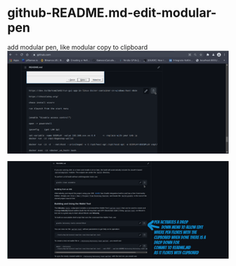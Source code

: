# github-README.md-edit-modular-pen
add modular pen, like modular copy to clipboard
![s1](https://raw.githubusercontent.com/c4pt000/github-README.md-edit-modular-pen/main/make-pen-modular-github.png)

![s1](https://raw.githubusercontent.com/c4pt000/github-README.md-edit-modular-pen/main/edit-modular.png)
